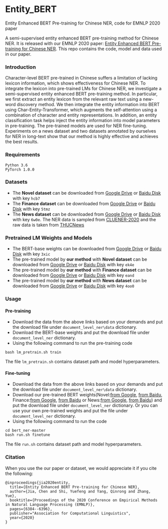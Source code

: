 # Entity_BERT
Entity Enhanced BERT Pre-training for Chinese NER, code for EMNLP 2020 paper

A semi-supervised entity enhanced BERT pre-training method for Chinese NER. It is released with our EMNLP 2020 paper: [Entity Enhanced BERT Pre-training for Chinese NER](https://www.aclweb.org/anthology/2020.emnlp-main.518.pdf). This repo contains the code, model and data used in our paper. 


### Introduction
Character-level BERT pre-trained in Chinese suffers a limitation of lacking lexicon information, which shows effectiveness for Chinese NER. To integrate the lexicon into pre-trained LMs for Chinese NER, we investigate a semi-supervised entity enhanced BERT pre-training method. In particular, we first extract an entity lexicon from the relevant raw text using a new-word discovery method. We then integrate the entity information into BERT using Char-Entity-Transformer, which augments the self-attention using a combination of character and entity representations. In addition, an entity classification task helps inject the entity information into model parameters in pre-training. The pre-trained models are used for NER fine-tuning. Experiments on a news dataset and two datasets annotated by ourselves for NER in long-text show that our method is highly effective and achieves the best results.

### Requirements
```
Python 3.6 
PyTorch 1.0.0
```

### Datasets
 - The **Novel dataset** can be downloaded from [Google Drive]() or [Baidu Disk](https://pan.baidu.com/s/1GESFNbZ0r0m1TYVqaZttnA) with key `hcb7`
 - The **Finance dataset** can be downloaded from [Google Drive]() or [Baidu Disk](https://pan.baidu.com/s/10nmORk-OfQoSV2kT50jiYg) with key `5tmz`
 - The **News dataset** can be downloaded from [Google Drive]() or [Baidu Disk](https://pan.baidu.com/s/1E5ZySyTbz5yY_RofWKBAkQ) with key `6w0e`. The NER data is sampled from [CLUENER-2020](https://github.com/CLUEbenchmark/CLUENER2020) and the raw data is taken from [THUCNews](https://github.com/thunlp/THUCTC)


### Pretrained LM Weights and Models
 - The BERT-base weights can be downloaded from [Google Drive]() or [Baidu Disk](https://pan.baidu.com/s/1NAkhlpZp38zEWDn080ly0A) with key `3xic`
 - The pre-trained model by **our method** with **Novel dataset** can be downloaded from [Google Drive]() or [Baidu Disk](https://pan.baidu.com/s/1JQO70-XDlqrINAJnXzOrSA) with  key `ek4e`
 - The pre-trained model by **our method** with **Finance dataset** can be downloaded from [Google Drive]() or [Baidu Disk](https://pan.baidu.com/s/1PIBWCQX9qCQ0APGS_xmmxw) with key `eand`
 - The pre-trained model by **our method** with **News dataset** can be downloaded from [Google Drive]() or [Baidu Disk](https://pan.baidu.com/s/1472Zb90mvxF4Xz9GO5vxIw) with key `4oo0`


### Usage
#### Pre-training
  - Download the data from the above links based on your demands and put the download file under `document_level_ner\data` dictionary.
  - Download the BERT-base weights and put the download file under `document_level_ner` dictionary. 
  - Using the following command to run the pre-training code
  ```
  bash lm_pretrain.sh train
  ```
  The file `lm_pretrain.sh` contains dataset path and model hyperparameters.

#### Fine-tuning
  - Download the data from the above links based on your demands and put the download file under `document_level_ner\data` dictionary.
  - Download our pre-trained BERT weights(Novel:[from Google](), [from Baidu](), Finance:[from Google](), [from Baidu]() or News:[from Google](), [from Baidu]()) and put the download file under `document_level_ner` dictionary. Or you can use your own pre-trained weights and put the file under `document_level_ner` dictionary.
  - Using the following command to run the code
  ```
  cd bert_ner-master
  bash run.sh finetune
  ```
  The file `run.sh` contains dataset path and model hyperparameters.


  


### Citation
When you use the our paper or dataset, we would appreciate it if you cite the following:
```
@inproceedings{jia2020entity,
  title={Entity Enhanced BERT Pre-training for Chinese NER},
  author={Jia, Chen and Shi, Yuefeng and Yang, Qinrong and Zhang, Yue},
  booktitle={Proceedings of the 2020 Conference on Empirical Methods in Natural Language Processing (EMNLP)},
  pages={6384--6396},
  publisher="Association for Computational Linguistics",
  year={2020}
}
```
